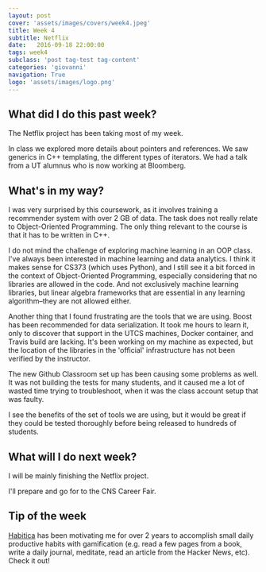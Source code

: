 ```yaml
---
layout: post
cover: 'assets/images/covers/week4.jpeg'
title: Week 4
subtitle: Netflix
date:   2016-09-18 22:00:00
tags: week4
subclass: 'post tag-test tag-content'
categories: 'giovanni'
navigation: True
logo: 'assets/images/logo.png'
---
```


## What did I do this past week?
The Netflix project has been taking most of my week.

In class we explored more details about pointers and references. We saw generics in C++ templating, the different types of iterators. We had a talk from a UT alumnus who is now working at Bloomberg.


## What's in my way?
I was very surprised by this coursework, as it involves training a recommender system with over 2 GB of data. The task does not really relate to Object-Oriented Programming. The only thing relevant to the course is that it has to be written in C++.

I do not mind the challenge of exploring machine learning in an OOP class. I've always been interested in machine learning and data analytics. I think it makes sense for CS373 (which uses Python), and I still see it a bit forced in the context of Object-Oriented Programming, especially considering that no libraries are allowed in the code. And not exclusively machine learning libraries, but linear algebra frameworks that are essential in any learning algorithm–they are not allowed either.

Another thing that I found frustrating are the tools that we are using. Boost has been recommended for data serialization. It took me hours to learn it, only to discover that support in the UTCS machines, Docker container, and Travis build are lacking. It's been working on my machine as expected, but the location of the libraries in the 'official' infrastructure has not been verified by the instructor.

The new Github Classroom set up has been causing some problems as well. It was not building the tests for many students, and it caused me a lot of wasted time trying to troubleshoot, when it was the class account setup that was faulty.

I see the benefits of the set of tools we are using, but it would be great if they could be tested thoroughly before being released to hundreds of students.

## What will I do next week?
I will be mainly finishing the Netflix project.

I'll prepare and go for to the CNS Career Fair.

## Tip of the week
[Habitica](http://habitica.com) has been motivating me for over 2 years to accomplish small daily productive habits with gamification (e.g. read a few pages from a book, write a daily journal, meditate, read an article from the Hacker News, etc). Check it out!